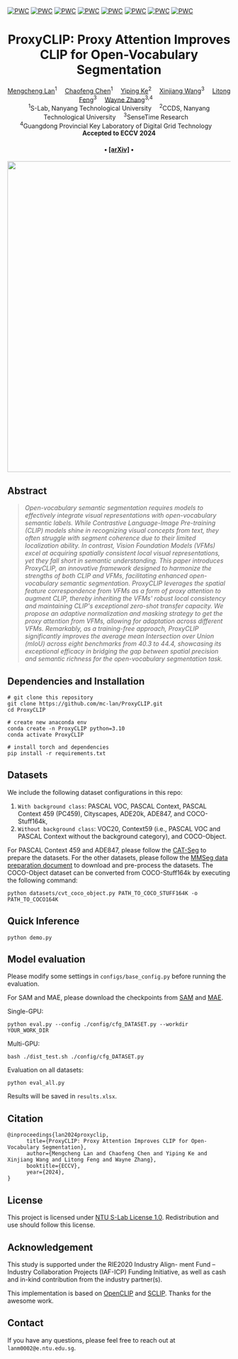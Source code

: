 [![PWC](https://img.shields.io/endpoint.svg?url=https://paperswithcode.com/badge/proxyclip-proxy-attention-improves-clip-for/unsupervised-semantic-segmentation-with-9)](https://paperswithcode.com/sota/unsupervised-semantic-segmentation-with-9?p=proxyclip-proxy-attention-improves-clip-for)
[![PWC](https://img.shields.io/endpoint.svg?url=https://paperswithcode.com/badge/proxyclip-proxy-attention-improves-clip-for/unsupervised-semantic-segmentation-with-4)](https://paperswithcode.com/sota/unsupervised-semantic-segmentation-with-4?p=proxyclip-proxy-attention-improves-clip-for)
[![PWC](https://img.shields.io/endpoint.svg?url=https://paperswithcode.com/badge/proxyclip-proxy-attention-improves-clip-for/unsupervised-semantic-segmentation-with-3)](https://paperswithcode.com/sota/unsupervised-semantic-segmentation-with-3?p=proxyclip-proxy-attention-improves-clip-for)
[![PWC](https://img.shields.io/endpoint.svg?url=https://paperswithcode.com/badge/proxyclip-proxy-attention-improves-clip-for/unsupervised-semantic-segmentation-with-10)](https://paperswithcode.com/sota/unsupervised-semantic-segmentation-with-10?p=proxyclip-proxy-attention-improves-clip-for)
[![PWC](https://img.shields.io/endpoint.svg?url=https://paperswithcode.com/badge/proxyclip-proxy-attention-improves-clip-for/unsupervised-semantic-segmentation-with-8)](https://paperswithcode.com/sota/unsupervised-semantic-segmentation-with-8?p=proxyclip-proxy-attention-improves-clip-for)
[![PWC](https://img.shields.io/endpoint.svg?url=https://paperswithcode.com/badge/proxyclip-proxy-attention-improves-clip-for/unsupervised-semantic-segmentation-with-12)](https://paperswithcode.com/sota/unsupervised-semantic-segmentation-with-12?p=proxyclip-proxy-attention-improves-clip-for)
[![PWC](https://img.shields.io/endpoint.svg?url=https://paperswithcode.com/badge/proxyclip-proxy-attention-improves-clip-for/unsupervised-semantic-segmentation-with-11)](https://paperswithcode.com/sota/unsupervised-semantic-segmentation-with-11?p=proxyclip-proxy-attention-improves-clip-for)
[![PWC](https://img.shields.io/endpoint.svg?url=https://paperswithcode.com/badge/proxyclip-proxy-attention-improves-clip-for/unsupervised-semantic-segmentation-with-7)](https://paperswithcode.com/sota/unsupervised-semantic-segmentation-with-7?p=proxyclip-proxy-attention-improves-clip-for)

<div align="center">

<h1>ProxyCLIP: Proxy Attention Improves CLIP for Open-Vocabulary Segmentation</h1>

<div>
    <a href='https://mc-lan.github.io/' target='_blank'>Mengcheng Lan</a><sup>1</sup>&emsp;
    <a href='https://chaofengc.github.io/' target='_blank'>Chaofeng Chen</a><sup>1</sup>&emsp;
    <a href='https://keyiping.wixsite.com/index' target='_blank'>Yiping Ke</a><sup>2</sup>&emsp;
    <a href='https://scholar.google.com.hk/citations?user=q4lnWaoAAAAJ&hl=en&inst=8669986779262753491&oi=ao' target='_blank'>Xinjiang Wang</a><sup>3</sup>&emsp;
    <a href='https://scholar.google.com.hk/citations?user=PnNAAasAAAAJ&hl=en' target='_blank'>Litong Feng</a><sup>3</sup>&emsp;
    <a href='https://www.statfe.com/' target='_blank'>Wayne Zhang</a><sup>3,4</sup>&emsp;
</div>
<div>
    <sup>1</sup>S-Lab, Nanyang Technological University&emsp; 
    <sup>2</sup>CCDS, Nanyang Technological University&emsp; 
    <sup>3</sup>SenseTime Research&emsp;
</div>
<div>
    <sup>4</sup>Guangdong Provincial Key Laboratory of Digital Grid Technology&emsp;
</div>

<div>
    <strong>Accepted to ECCV 2024</strong>
</div>

<div>
    <h4 align="center">
        • <a href="https://arxiv.org/abs/2408.04883" target='_blank'>[arXiv]</a> •
    </h4>
</div>

<img src="assets/framework.jpg" width="700px"/>

</div>

## Abstract
> *Open-vocabulary semantic segmentation requires models to effectively integrate visual representations with open-vocabulary semantic labels. While Contrastive Language-Image Pre-training (CLIP) models shine in recognizing visual concepts from text, they often struggle with segment coherence due to their limited localization ability. In contrast, Vision Foundation Models (VFMs) excel at acquiring spatially consistent local visual representations, yet they fall short in semantic understanding. This paper introduces ProxyCLIP, an innovative framework designed to harmonize the strengths of both CLIP and VFMs, facilitating enhanced open-vocabulary semantic segmentation. ProxyCLIP leverages the spatial feature correspondence from VFMs as a form of proxy attention to augment CLIP, thereby inheriting the VFMs' robust local consistency and maintaining CLIP's exceptional zero-shot transfer capacity. We propose an adaptive normalization and masking strategy to get the proxy attention from VFMs, allowing for adaptation across different VFMs. Remarkably, as a training-free approach, ProxyCLIP significantly improves the average mean Intersection over Union (mIoU) across eight benchmarks from 40.3 to 44.4, showcasing its exceptional efficacy in bridging the gap between spatial precision and semantic richness for the open-vocabulary segmentation task.*

## Dependencies and Installation


```
# git clone this repository
git clone https://github.com/mc-lan/ProxyCLIP.git
cd ProxyCLIP

# create new anaconda env
conda create -n ProxyCLIP python=3.10
conda activate ProxyCLIP

# install torch and dependencies
pip install -r requirements.txt
```

## Datasets
We include the following dataset configurations in this repo: 
1) `With background class`: PASCAL VOC, PASCAL Context, PASCAL Context 459 (PC459), Cityscapes, ADE20k, ADE847, and COCO-Stuff164k, 
2) `Without background class`: VOC20, Context59 (i.e., PASCAL VOC and PASCAL Context without the background category), and COCO-Object.

For PASCAL Context 459 and ADE847, please follow the [CAT-Seg](https://github.com/KU-CVLAB/CAT-Seg/tree/main/datasets) to prepare the datasets.
For the other datasets, please follow the [MMSeg data preparation document](https://github.com/open-mmlab/mmsegmentation/blob/main/docs/en/user_guides/2_dataset_prepare.md) to download and pre-process the datasets. 
The COCO-Object dataset can be converted from COCO-Stuff164k by executing the following command:

```
python datasets/cvt_coco_object.py PATH_TO_COCO_STUFF164K -o PATH_TO_COCO164K
```

## Quick Inference
```
python demo.py
```


## Model evaluation
Please modify some settings in `configs/base_config.py` before running the evaluation.

For SAM and MAE, please download the checkpoints from [SAM](https://github.com/facebookresearch/segment-anything#model-checkpoints) and [MAE](https://github.com/facebookresearch/mae).



Single-GPU:

```
python eval.py --config ./config/cfg_DATASET.py --workdir YOUR_WORK_DIR
```

Multi-GPU:
```
bash ./dist_test.sh ./config/cfg_DATASET.py
```

Evaluation on all datasets:
```
python eval_all.py
```
Results will be saved in `results.xlsx`.

## Citation

```
@inproceedings{lan2024proxyclip,
      title={ProxyCLIP: Proxy Attention Improves CLIP for Open-Vocabulary Segmentation}, 
      author={Mengcheng Lan and Chaofeng Chen and Yiping Ke and Xinjiang Wang and Litong Feng and Wayne Zhang},
      booktitle={ECCV},
      year={2024},
}
```

## License
This project is licensed under <a rel="license" href="https://github.com/mc-lan/SmooSeg/blob/master/LICENSE">NTU S-Lab License 1.0</a>. Redistribution and use should follow this license.


## Acknowledgement
This study is supported under the RIE2020 Industry Align- ment Fund – Industry Collaboration Projects (IAF-ICP) Funding Initiative, as well as cash and in-kind contribution from the industry partner(s).

This implementation is based on [OpenCLIP](https://github.com/mlfoundations/open_clip) and [SCLIP](https://github.com/wangf3014/SCLIP). Thanks for the awesome work.

## Contact
If you have any questions, please feel free to reach out at `lanm0002@e.ntu.edu.sg`.
